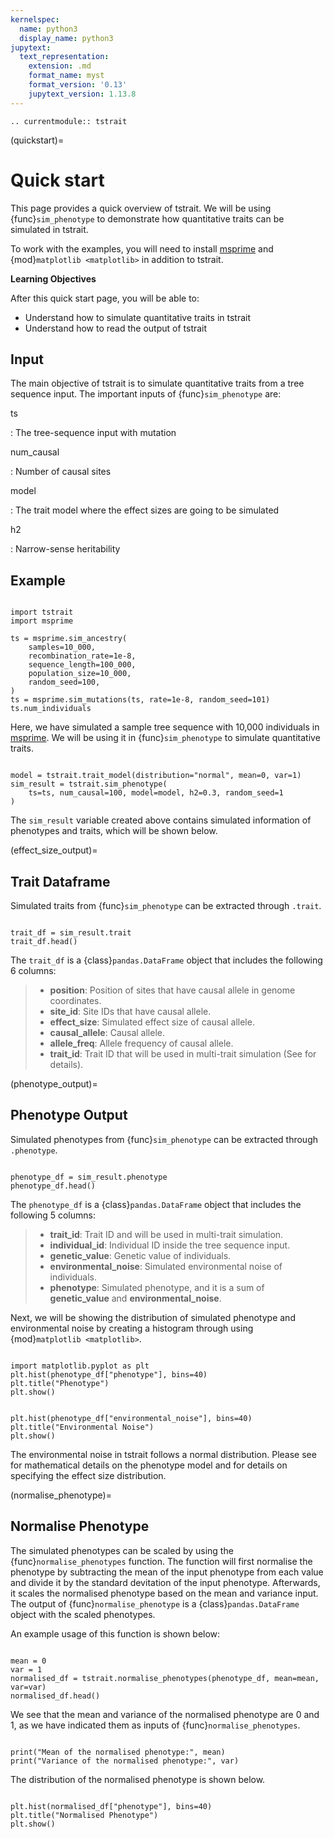 ```yaml
---
kernelspec:
  name: python3
  display_name: python3
jupytext:
  text_representation:
    extension: .md
    format_name: myst
    format_version: '0.13'
    jupytext_version: 1.13.8
---
```


```{eval-rst}
.. currentmodule:: tstrait
```

(quickstart)=

# Quick start

This page provides a quick overview of tstrait. We will be using {func}`sim_phenotype` to
demonstrate how quantitative traits can be simulated in tstrait.

To work with the examples, you will need to install
[msprime](msprime:sec_intro) and {mod}`matplotlib <matplotlib>` in
addition to tstrait.

**Learning Objectives**

After this quick start page, you will be able to:

- Understand how to simulate quantitative traits in tstrait
- Understand how to read the output of tstrait

## Input

The main objective of tstrait is to simulate quantitative traits from a tree sequence input. The important
inputs of {func}`sim_phenotype` are:

ts

: The tree-sequence input with mutation

num_causal

: Number of causal sites

model

: The trait model where the effect sizes are going to be simulated

h2

: Narrow-sense heritability

## Example

```{code-cell}

import tstrait
import msprime

ts = msprime.sim_ancestry(
    samples=10_000,
    recombination_rate=1e-8,
    sequence_length=100_000,
    population_size=10_000,
    random_seed=100,
)
ts = msprime.sim_mutations(ts, rate=1e-8, random_seed=101)
ts.num_individuals
```

Here, we have simulated a sample tree sequence with 10,000 individuals in [msprime](msprime:sec_intro).
We will be using it in {func}`sim_phenotype` to simulate quantitative traits.

```{code-cell}

model = tstrait.trait_model(distribution="normal", mean=0, var=1)
sim_result = tstrait.sim_phenotype(
    ts=ts, num_causal=100, model=model, h2=0.3, random_seed=1
)
```

The `sim_result` variable created above contains simulated information of phenotypes and traits,
which will be shown below.

(effect_size_output)=

## Trait Dataframe

Simulated traits from {func}`sim_phenotype` can be extracted through `.trait`.

```{code-cell}

trait_df = sim_result.trait
trait_df.head()
```

The `trait_df` is a {class}`pandas.DataFrame` object that includes the following 6 columns:

> - **position**: Position of sites that have causal allele in genome coordinates.
> - **site_id**: Site IDs that have causal allele.
> - **effect_size**: Simulated effect size of causal allele.
> - **causal_allele**: Causal allele.
> - **allele_freq**: Allele frequency of causal allele.
> - **trait_id**: Trait ID that will be used in multi-trait simulation (See
[](multi_trait) for details).

(phenotype_output)=

## Phenotype Output

Simulated phenotypes from {func}`sim_phenotype` can be extracted through `.phenotype`.

```{code-cell}

phenotype_df = sim_result.phenotype
phenotype_df.head()
```

The `phenotype_df` is a {class}`pandas.DataFrame` object that includes the following 5 columns:

> - **trait_id**: Trait ID and will be used in multi-trait simulation.
> - **individual_id**: Individual ID inside the tree sequence input.
> - **genetic_value**: Genetic value of individuals.
> - **environmental_noise**: Simulated environmental noise of individuals.
> - **phenotype**: Simulated phenotype, and it is a sum of **genetic_value** and **environmental_noise**.

Next, we will be showing the distribution of simulated phenotype and environmental noise by creating
a histogram through using {mod}`matplotlib <matplotlib>`.

```{code-cell}

import matplotlib.pyplot as plt
plt.hist(phenotype_df["phenotype"], bins=40)
plt.title("Phenotype")
plt.show()
```

```{code-cell}

plt.hist(phenotype_df["environmental_noise"], bins=40)
plt.title("Environmental Noise")
plt.show()
```

The environmental noise in tstrait follows a normal distribution. Please see [](phenotype_model)
for mathematical details on the phenotype model and [](effect_size_dist) for details on
specifying the effect size distribution.

(normalise_phenotype)=

## Normalise Phenotype

The simulated phenotypes can be scaled by using the {func}`normalise_phenotypes` function. The function
will first normalise the phenotype by subtracting the mean of the input phenotype from each
value and divide it by the standard devitation of the input phenotype.
Afterwards, it scales the normalised phenotype based on the mean and variance input.
The output of {func}`normalise_phenotype` is a {class}`pandas.DataFrame` object with the scaled phenotypes.

An example usage of this function is shown below:

```{code-cell}

mean = 0
var = 1
normalised_df = tstrait.normalise_phenotypes(phenotype_df, mean=mean, var=var)
normalised_df.head()
```

We see that the mean and variance of the normalised phenotype are 0 and 1, as we have indicated them
as inputs of {func}`normalise_phenotypes`.

```{code-cell}

print("Mean of the normalised phenotype:", mean)
print("Variance of the normalised phenotype:", var)
```

The distribution of the normalised phenotype is shown below.

```{code-cell}

plt.hist(normalised_df["phenotype"], bins=40)
plt.title("Normalised Phenotype")
plt.show()
```
